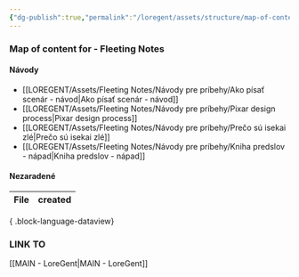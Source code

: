 ```yaml
---
{"dg-publish":true,"permalink":"/loregent/assets/structure/map-of-content/moc-fleeting-notes/"}
---
```


### Map of content for - Fleeting Notes

#### Návody
- [[LOREGENT/Assets/Fleeting Notes/Návody pre príbehy/Ako písať scenár - návod\|Ako písať scenár - návod]]
- [[LOREGENT/Assets/Fleeting Notes/Návody pre príbehy/Pixar design process\|Pixar design process]]
- [[LOREGENT/Assets/Fleeting Notes/Návody pre príbehy/Prečo sú isekai zlé\|Prečo sú isekai zlé]]
- [[LOREGENT/Assets/Fleeting Notes/Návody pre príbehy/Kniha predslov - nápad\|Kniha predslov - nápad]]

#### Nezaradené

| File | created |
| ---- | ------- |

{ .block-language-dataview}

### LINK TO
[[MAIN - LoreGent\|MAIN - LoreGent]]